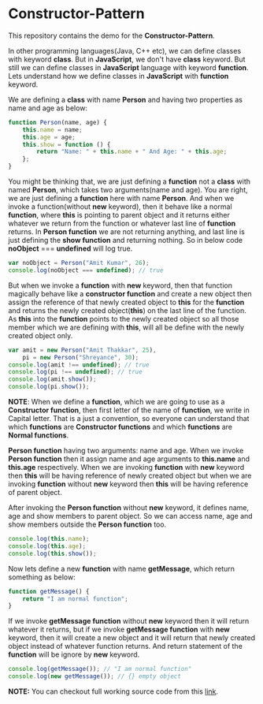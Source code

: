 Constructor-Pattern
===================
This repository contains the demo for the **Constructor-Pattern**.

In other programming languages(Java, C++ etc), we can define classes with keyword **class**. But in **JavaScript**, we don't have **class** keyword. But still we can define classes in **JavaScript** language with keyword **function**. Lets understand how we define classes in **JavaScript** with **function** keyword. 

We are defining a **class** with name **Person** and having two properties as name and age as below:

```javascript
function Person(name, age) {
    this.name = name;
    this.age = age;
    this.show = function () {
        return "Name: " + this.name + " And Age: " + this.age;
    };
}
```

You might be thinking that, we are just defining a **function** not a **class** with named **Person**, which takes two arguments(name and age). You are right, we are just defining a **function** here with name **Person**. And when we invoke a function(without **new** keyword), then it behave like a normal **function**, where **this** is pointing to parent object and it returns either whatever we return from the function or whatever last line of **function** returns. In **Person function** we are not returning anything, and last line is just defining the **show function** and returning nothing. So in below code **noObject** === **undefined** will log true.

```javascript
var noObject = Person("Amit Kumar", 26);
console.log(noObject === undefined); // true
```

But when we invoke a **function** with **new** keyword, then that function magically behave like a **constructor function** and create a new object then assign the reference of that newly created object to **this** for the **function** and returns the newly created object(**this**) on the last line of the function. As **this** into the **function** points to the newly created object so all those member which we are defining with **this**, will all be define with the newly created object only.

```javascript
var amit = new Person("Amit Thakkar", 25),
    pi = new Person("Shreyance", 30);
console.log(amit !== undefined); // true
console.log(pi !== undefined); // true
console.log(amit.show());
console.log(pi.show());
```

**NOTE**: When we define a **function**, which we are going to use as a **Constructor function**, then first letter of the name of **function**, we write in Capital letter. That is a just a convention, so everyone can understand that which **functions** are **Constructor functions** and which **functions** are **Normal functions**.

**Person function** having two arguments: name and age. When we invoke **Person function** then it assign name and age arguments to **this.name** and **this.age** respectively. When we are invoking **function** with **new** keyword then **this** will be having reference of newly created object but when we are invoking **function** without **new** keyword then **this** will be having reference of parent object.

After invoking the **Person function** without **new** keyword, it defines name, age and show members to parent object. So we can access name, age and show members outside the **Person function** too.

```javascript
console.log(this.name);
console.log(this.age);
console.log(this.show());
```

Now lets define a new **function** with name **getMessage**, which return something as below:

```javascript
function getMessage() {
    return "I am normal function";
}
```

If we invoke **getMessage function** without **new** keyword then it will return whatever it returns, but if we invoke **getMessage function** with **new** keyword, then it will create a new object and it will return that newly created object instead of whatever function returns. And return statement of the **function** will be ignore by **new** keyword.

```javascript
console.log(getMessage()); // "I am normal function"
console.log(new getMessage()); // {} empty object
```

**NOTE:** You can checkout full working source code from this [link](https://github.com/AmitThakkar/Constructor-Pattern).